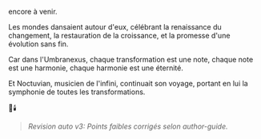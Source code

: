encore à venir.

Les mondes dansaient autour d'eux,
célébrant la renaissance du changement,
la restauration de la croissance,
et la promesse
d'une évolution sans fin.

Car dans l'Umbranexus,
chaque transformation est une note,
chaque note est une harmonie,
chaque harmonie est une éternité.

Et Noctuvian,
musicien de l'infini,
continuait son voyage,
portant en lui la symphonie
de toutes les transformations.

🌌🕯️
> _Revision auto v3: Points faibles corrigés selon author-guide._
